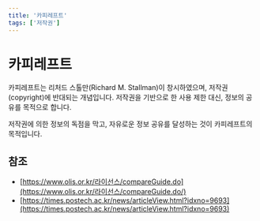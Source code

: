 ```yaml
---
title: '카피레프트'
tags: ['저작권']
---
```


# 카피레프트

카피레프트는 리처드 스톨만(Richard M. Stallman)이 창시하였으며, 저작권(copyright)에 반대되는 개념입니다. 저작권을 기반으로 한 사용 제한 대신, 정보의 공유를 목적으로 합니다.

저작권에 의한 정보의 독점을 막고, 자유로운 정보 공유를 달성하는 것이 카피레프트의 목적입니다.

## 참조

* [https://www.olis.or.kr/라이선스/compareGuide.do](https://www.olis.or.kr/라이선스/compareGuide.do/)
* [https://times.postech.ac.kr/news/articleView.html?idxno=9693](https://times.postech.ac.kr/news/articleView.html?idxno=9693)


